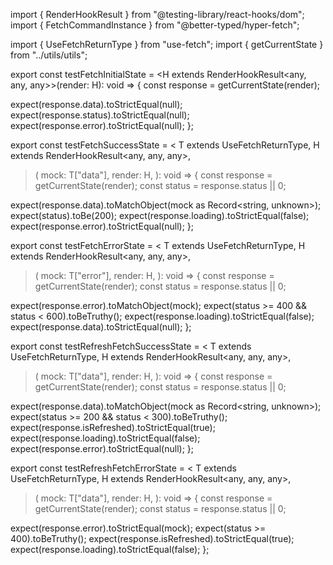 import { RenderHookResult } from "@testing-library/react-hooks/dom"; import { FetchCommandInstance } from
"@better-typed/hyper-fetch";

import { UseFetchReturnType } from "use-fetch"; import { getCurrentState } from "../utils/utils";

export const testFetchInitialState = <H extends RenderHookResult<any, any, any>>(render: H): void => { const response =
getCurrentState(render);

expect(response.data).toStrictEqual(null); expect(response.status).toStrictEqual(null);
expect(response.error).toStrictEqual(null); };

export const testFetchSuccessState = < T extends UseFetchReturnType<FetchCommandInstance>, H extends
RenderHookResult<any, any, any>,

> ( mock: T["data"], render: H, ): void => { const response = getCurrentState(render); const status = response.status ||
> 0;

expect(response.data).toMatchObject(mock as Record<string, unknown>); expect(status).toBe(200);
expect(response.loading).toStrictEqual(false); expect(response.error).toStrictEqual(null); };

export const testFetchErrorState = < T extends UseFetchReturnType<FetchCommandInstance>, H extends RenderHookResult<any,
any, any>,

> ( mock: T["error"], render: H, ): void => { const response = getCurrentState(render); const status = response.status
> || 0;

expect(response.error).toMatchObject(mock); expect(status >= 400 && status < 600).toBeTruthy();
expect(response.loading).toStrictEqual(false); expect(response.data).toStrictEqual(null); };

export const testRefreshFetchSuccessState = < T extends UseFetchReturnType<FetchCommandInstance>, H extends
RenderHookResult<any, any, any>,

> ( mock: T["data"], render: H, ): void => { const response = getCurrentState(render); const status = response.status ||
> 0;

expect(response.data).toMatchObject(mock as Record<string, unknown>); expect(status >= 200 && status <
300).toBeTruthy(); expect(response.isRefreshed).toStrictEqual(true); expect(response.loading).toStrictEqual(false);
expect(response.error).toStrictEqual(null); };

export const testRefreshFetchErrorState = < T extends UseFetchReturnType<FetchCommandInstance>, H extends
RenderHookResult<any, any, any>,

> ( mock: T["data"], render: H, ): void => { const response = getCurrentState(render); const status = response.status ||
> 0;

expect(response.error).toStrictEqual(mock); expect(status >= 400).toBeTruthy();
expect(response.isRefreshed).toStrictEqual(true); expect(response.loading).toStrictEqual(false); };
